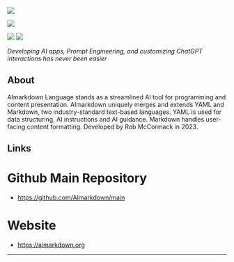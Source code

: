 ![](https://aimarkdown.org/images/aimd-logo-160.png)

![](https://aimarkdown.org/logos/built-with-aimarkdown.png)

![](https://aimarkdown.org/images/badges/chatGPT-74aa9c.svg)
![](https://aimarkdown.org/images/powered-by-openai-badge-outlined-on-light.png)

*Developing AI apps, Prompt Engineering, and customizing ChatGPT interactions has never been easier*
## About
AImarkdown Language stands as a streamlined AI tool for programming and content presentation. AImarkdown uniquely merges and extends YAML and Markdown, two industry-standard text-based languages. YAML is used for data structuring, AI instructions and AI guidance. Markdown handles user-facing content formatting. Developed by Rob McCormack in 2023.

## Links
# Github Main Repository
- https://github.com/AImarkdown/main

# Website
- https://aimarkdown.org
 
---

